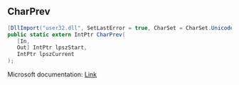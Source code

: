 ## CharPrev

```csharp
[DllImport("user32.dll", SetLastError = true, CharSet = CharSet.Unicode)]
public static extern IntPtr CharPrev(
   [In,
   Out] IntPtr lpszStart,
   IntPtr lpszCurrent
);
```

Microsoft documentation: [Link](https://docs.microsoft.com/en-us/windows/win32/api/winuser/nf-winuser-charprevw)
